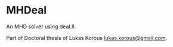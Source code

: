 # MHDeal

An MHD solver using deal.II.

Part of Doctoral thesis of Lukas Korous <lukas.korous@gmail.com>.
